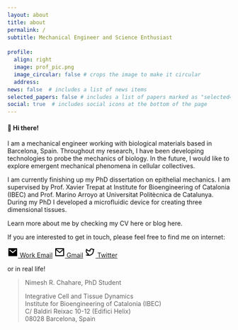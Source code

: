 ```yaml
---
layout: about
title: about
permalink: /
subtitle: Mechanical Engineer and Science Enthusiast

profile:
  align: right
  image: prof_pic.png
  image_circular: false # crops the image to make it circular
  address:
news: false  # includes a list of news items
selected_papers: false # includes a list of papers marked as "selected={true}"
social: true  # includes social icons at the bottom of the page
---
```


#### 👋 Hi there!

I am a mechanical engineer working with biological materials based in Barcelona, Spain. Throughout my research, I have been developing technologies to probe the mechanics of biology. In the future, I would like to explore emergent mechanical phenomena in cellular collectives.

I am currently finishing up my PhD dissertation on epithelial mechanics. I am supervised by Prof. Xavier Trepat at Institute for Bioengineering of Catalonia (IBEC) and Prof. Marino Arroyo at Universitat Politècnica de Catalunya. During my PhD I developed a microfluidic device for creating three dimensional tissues.


Learn more about me by checking my CV here or blog here.

If you are interested to get in touch, please feel free to find me on internet:

[![](/assets/images/icons/mail-fill.png) Work Email](mailto:nchahare@ibecbarcelona.eu)    [![](/assets/images/icons/mail-line.png) Gmail](mailto:chaharenimesh@gmail.com)        [![](/assets/images/icons/twitter-line.png) Twitter](https://twitter.com/onenimesa/)

or in real life!

> Nimesh R. Chahare, PhD Student
>
> Integrative Cell and Tissue Dynamics  
> Institute for Bioengineering of Catalonia (IBEC)  
> C/ Baldiri Reixac 10-12 (Edifici Helix)  
> 08028 Barcelona, Spain  
